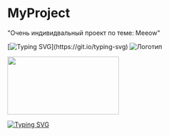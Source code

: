 # MyProject
 "Очень индивидвальный проект по теме: Мeeow"

[![Typing SVG](https://readme-typing-svg.demolab.com/?lines=А+ТЫ+ТОЖЕ+ХОЧЕШЬ+Сяо+С:+?;А+как+же+Ци+Ци+?)](https://git.io/typing-svg)
![Логотип]( https://upload-os-bbs.hoyolab.com/upload/2021/11/10/68349673/ed109bf0b1d76a6eef79e34f86721f0e_1718521072245773766.jpg?x-oss-process=image/resize,s_1000/quality,q_80/auto-orient,0/interlace,1/format,jpg "Сявкин")

<div id="header"> 
 <div class="logo1"> 
  <a href="https://vk.com/sigmacosplay"> 
   <img src="https://mundogenshinimpact.com/wp-content/uploads/Genshin-Como-utilizar-Protogemas.png" width="250"  height="130" /> 
  </a> 
 </div> 
</div>

[![Typing SVG](https://readme-typing-svg.demolab.com/?lines=Загляните+и+сюда+^)](https://git.io/typing-svg)